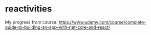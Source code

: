 # reactivities

My progress from course:
https://www.udemy.com/course/complete-guide-to-building-an-app-with-net-core-and-react/
